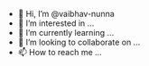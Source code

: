 - 👋 Hi, I’m @vaibhav-nunna
- 👀 I’m interested in ...
- 🌱 I’m currently learning ...
- 💞️ I’m looking to collaborate on ...
- 📫 How to reach me ...

<!---
vaibhav-nunna/vaibhav-nunna is a ✨ special ✨ repository because its `README.md` (this file) appears on your GitHub profile.
You can click the Preview link to take a look at your changes.
--->
